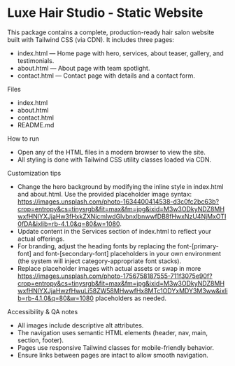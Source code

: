 # Luxe Hair Studio - Static Website

This package contains a complete, production-ready hair salon website built with Tailwind CSS (via CDN). It includes three pages:

- index.html — Home page with hero, services, about teaser, gallery, and testimonials.
- about.html — About page with team spotlight.
- contact.html — Contact page with details and a contact form.

Files
- index.html
- about.html
- contact.html
- README.md

How to run
- Open any of the HTML files in a modern browser to view the site.
- All styling is done with Tailwind CSS utility classes loaded via CDN.

Customization tips
- Change the hero background by modifying the inline style in index.html and about.html. Use the provided placeholder image syntax: https://images.unsplash.com/photo-1634400414538-d3c0fc2bc63b?crop=entropy&cs=tinysrgb&fit=max&fm=jpg&ixid=M3w3ODkyNDZ8MHwxfHNlYXJjaHw3fHxkZXNjcmlwdGlvbnxlbnwwfDB8fHwxNzU4NjMxOTI0fDA&ixlib=rb-4.1.0&q=80&w=1080.
- Update content in the Services section of index.html to reflect your actual offerings.
- For branding, adjust the heading fonts by replacing the font-[primary-font] and font-[secondary-font] placeholders in your own environment (the system will inject category-appropriate font stacks).
- Replace placeholder images with actual assets or swap in more https://images.unsplash.com/photo-1756758187555-711f3075e90f?crop=entropy&cs=tinysrgb&fit=max&fm=jpg&ixid=M3w3ODkyNDZ8MHwxfHNlYXJjaHwzfHwuLi58ZW58MHwwfHx8MTc1ODYxMDY3M3ww&ixlib=rb-4.1.0&q=80&w=1080 placeholders as needed.

Accessibility & QA notes
- All images include descriptive alt attributes.
- The navigation uses semantic HTML elements (header, nav, main, section, footer).
- Pages use responsive Tailwind classes for mobile-friendly behavior.
- Ensure links between pages are intact to allow smooth navigation.

